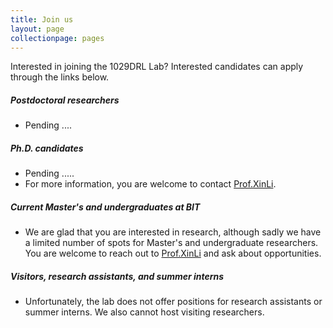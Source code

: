 ```yaml
---
title: Join us
layout: page
collectionpage: pages
---
```

Interested in joining the 1029DRL Lab? Interested candidates can apply through the links below.

##### Postdoctoral researchers
- Pending ....

##### Ph.D. candidates
- Pending .....
- For more information, you are welcome to contact  [Prof.XinLi](http://cs.bit.edu.cn/szdw/jsml/fjs/lx/index.htm).

##### Current Master's and undergraduates at BIT
- We are glad that you are interested in research, although sadly we have a limited number of spots for Master's and undergraduate researchers. You are welcome to reach out to [Prof.XinLi](http://cs.bit.edu.cn/szdw/jsml/fjs/lx/index.htm) and ask about opportunities. 

##### Visitors, research assistants, and summer interns
- Unfortunately, the lab does not offer positions for research assistants or summer interns. We also cannot host visiting researchers.